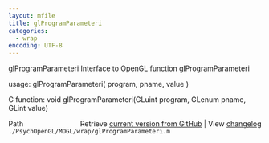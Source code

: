 ```yaml
---
layout: mfile
title: glProgramParameteri
categories:
  - wrap
encoding: UTF-8
---
```


glProgramParameteri  Interface to OpenGL function glProgramParameteri

usage:  glProgramParameteri( program, pname, value )

C function:  void glProgramParameteri(GLuint program, GLenum pname, GLint value)


<div class="code_header" style="text-align:right;">
  <span style="float:left;">Path&nbsp;&nbsp;</span> <span class="counter">Retrieve <a href=
  "https://raw.github.com/Psychtoolbox-3/Psychtoolbox-3/beta/./PsychOpenGL/MOGL/wrap/glProgramParameteri.m">current version from GitHub</a> | View <a href=
  "https://github.com/Psychtoolbox-3/Psychtoolbox-3/commits/beta/./PsychOpenGL/MOGL/wrap/glProgramParameteri.m">changelog</a></span>
</div>
<div class="code">
  <code>./PsychOpenGL/MOGL/wrap/glProgramParameteri.m</code>
</div>
